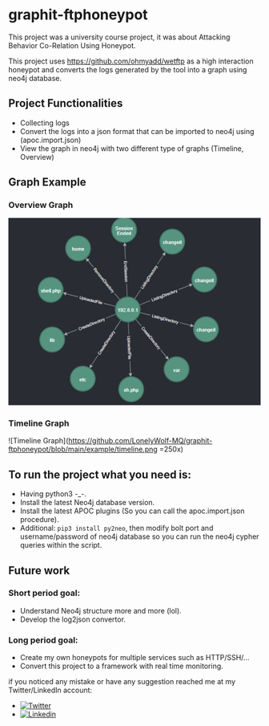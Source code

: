 # graphit-ftphoneypot
This project was a university course project, it was about Attacking Behavior Co-Relation Using Honeypot.

This project uses https://github.com/ohmyadd/wetftp as a high interaction honeypot and converts the logs generated by the tool into a graph using neo4j database.

## Project Functionalities
- Collecting logs
- Convert the logs into a json format that can be imported to neo4j using (apoc.import.json)
- View the graph in neo4j with two different type of graphs (Timeline, Overview)
## Graph Example
### Overview Graph
![Overview Graph](https://github.com/LonelyWolf-MQ/graphit-ftphoneypot/blob/main/example/overview.png)
### Timeline Graph
![Timeline Graph](https://github.com/LonelyWolf-MQ/graphit-ftphoneypot/blob/main/example/timeline.png =250x)

## To run the project what you need is:
- Having python3 -_-.
- Install the latest Neo4j database version.
- Install the latest APOC plugins (So you can call the apoc.import.json procedure).
- Additional: ```pip3 install py2neo```, then modify bolt port and username/password of neo4j database so you can run the neo4j cypher queries within the script.

## Future work
### Short period goal:
- Understand Neo4j structure more and more (lol).
- Develop the log2json convertor.

### Long period goal:
- Create my own honeypots for multiple services such as HTTP/SSH/...
- Convert this project to a framework with real time monitoring.




if you noticed any mistake or have any suggestion reached me at my Twitter/LinkedIn account:
- [![Twitter](https://img.shields.io/twitter/follow/MHMDQi?style=social)](https://twitter.com/intent/follow?screen_name=MHMDQi)
- [![Linkedin](https://img.shields.io/badge/LinkedIn-0077B5?style=for-the-badge&logo=linkedin&logoColor=white)](https://www.linkedin.com/in/mhmdqi/)
